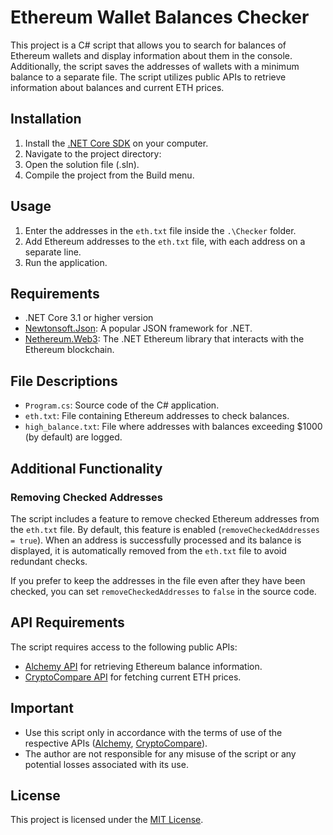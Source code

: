 # Ethereum Wallet Balances Checker

This project is a C# script that allows you to search for balances of Ethereum wallets and display information about them in the console. Additionally, the script saves the addresses of wallets with a minimum balance to a separate file. The script utilizes public APIs to retrieve information about balances and current ETH prices.  

## Installation

1. Install the [.NET Core SDK](https://dotnet.microsoft.com/download) on your computer.
2. Navigate to the project directory:
3. Open the solution file (.sln).
4. Compile the project from the Build menu.

## Usage

1. Enter the addresses in the `eth.txt` file inside the `.\Checker` folder.
2. Add Ethereum addresses to the `eth.txt` file, with each address on a separate line.
3. Run the application.

## Requirements
- .NET Core 3.1 or higher version
- [Newtonsoft.Json](https://www.newtonsoft.com/json): A popular JSON framework for .NET.
- [Nethereum.Web3](https://nethereum.github.io/): The .NET Ethereum library that interacts with the Ethereum blockchain.


## File Descriptions

- `Program.cs`: Source code of the C# application.
- `eth.txt`: File containing Ethereum addresses to check balances.
- `high_balance.txt`: File where addresses with balances exceeding $1000 (by default) are logged.

## Additional Functionality

### Removing Checked Addresses

The script includes a feature to remove checked Ethereum addresses from the `eth.txt` file. By default, this feature is enabled (`removeCheckedAddresses = true`). When an address is successfully processed and its balance is displayed, it is automatically removed from the `eth.txt` file to avoid redundant checks.

If you prefer to keep the addresses in the file even after they have been checked, you can set `removeCheckedAddresses` to `false` in the source code.


## API Requirements

The script requires access to the following public APIs:
- [Alchemy API](https://alchemyapi.io/) for retrieving Ethereum balance information.
- [CryptoCompare API](https://min-api.cryptocompare.com/) for fetching current ETH prices.

## Important

- Use this script only in accordance with the terms of use of the respective APIs ([Alchemy](https://alchemy.com/terms), [CryptoCompare](https://min-api.cryptocompare.com/terms)).
- The author are not responsible for any misuse of the script or any potential losses associated with its use.

## License

This project is licensed under the [MIT License](LICENSE).

